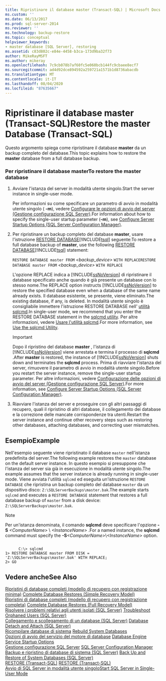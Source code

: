```yaml
---
title: Ripristinare il database master (Transact-SQL) | Microsoft Docs
ms.custom: ''
ms.date: 06/13/2017
ms.prod: sql-server-2014
ms.reviewer: ''
ms.technology: backup-restore
ms.topic: conceptual
helpviewer_keywords:
- master database [SQL Server], restoring
ms.assetid: c83d802c-e84e-4458-b3ca-173d9ba32f73
author: MikeRayMSFT
ms.author: mikeray
ms.openlocfilehash: 7c9cb078b7af60fc5e060bcb144fc9cbaee8ecf7
ms.sourcegitcommit: ad4d92dce894592a259721a1571b1d8736abacdb
ms.translationtype: MT
ms.contentlocale: it-IT
ms.lasthandoff: 08/04/2020
ms.locfileid: "87635667"
---
```

# <a name="restore-the-master-database-transact-sql"></a><span data-ttu-id="0bef7-102">Ripristinare il database master (Transact-SQL)</span><span class="sxs-lookup"><span data-stu-id="0bef7-102">Restore the master Database (Transact-SQL)</span></span>
  <span data-ttu-id="0bef7-103">Questo argomento spiega come ripristinare il database **master** da un backup completo del database.</span><span class="sxs-lookup"><span data-stu-id="0bef7-103">This topic explains how to restore the **master** database from a full database backup.</span></span>  
  
### <a name="to-restore-the-master-database"></a><span data-ttu-id="0bef7-104">Per ripristinare il database master</span><span class="sxs-lookup"><span data-stu-id="0bef7-104">To restore the master database</span></span>  
  
1.  <span data-ttu-id="0bef7-105">Avviare l'istanza del server in modalità utente singolo.</span><span class="sxs-lookup"><span data-stu-id="0bef7-105">Start the server instance in single-user mode.</span></span>  
  
     <span data-ttu-id="0bef7-106">Per informazioni su come specificare un parametro di avvio in modalità utente singolo ( **-m**), vedere [Configurare le opzioni di avvio del server &#40;Gestione configurazione SQL Server&#41;](../../database-engine/configure-windows/scm-services-configure-server-startup-options.md).</span><span class="sxs-lookup"><span data-stu-id="0bef7-106">For information about how to specify the single-user startup parameter (**-m**), see [Configure Server Startup Options &#40;SQL Server Configuration Manager&#41;](../../database-engine/configure-windows/scm-services-configure-server-startup-options.md).</span></span>  
  
2.  <span data-ttu-id="0bef7-107">Per ripristinare un backup completo del database **master**, usare l'istruzione [RESTORE DATABASE](/sql/t-sql/statements/restore-statements-transact-sql)[!INCLUDE[tsql](../../includes/tsql-md.md)] seguente:</span><span class="sxs-lookup"><span data-stu-id="0bef7-107">To restore a full database backup of **master**, use the following [RESTORE DATABASE](/sql/t-sql/statements/restore-statements-transact-sql)[!INCLUDE[tsql](../../includes/tsql-md.md)] statement:</span></span>  
  
     <span data-ttu-id="0bef7-108">`RESTORE DATABASE master FROM`  *<backup_device>*  `WITH REPLACE`</span><span class="sxs-lookup"><span data-stu-id="0bef7-108">`RESTORE DATABASE master FROM`  *<backup_device>*  `WITH REPLACE`</span></span>  
  
     <span data-ttu-id="0bef7-109">L'opzione REPLACE indica a [!INCLUDE[ssNoVersion](../../../includes/ssnoversion-md.md)] di ripristinare il database specificato anche quando è già presente un database con lo stesso nome.</span><span class="sxs-lookup"><span data-stu-id="0bef7-109">The REPLACE option instructs [!INCLUDE[ssNoVersion](../../../includes/ssnoversion-md.md)] to restore the specified database even when a database of the same name already exists.</span></span> <span data-ttu-id="0bef7-110">Il database esistente, se presente, viene eliminato.</span><span class="sxs-lookup"><span data-stu-id="0bef7-110">The existing database, if any, is deleted.</span></span> <span data-ttu-id="0bef7-111">In modalità utente singolo è consigliabile immettere l'istruzione RESTORE DATABASE nell' [utilità sqlcmd](../../tools/sqlcmd-utility.md).</span><span class="sxs-lookup"><span data-stu-id="0bef7-111">In single-user mode, we recommend that you enter the RESTORE DATABASE statement in the [sqlcmd utility](../../tools/sqlcmd-utility.md).</span></span> <span data-ttu-id="0bef7-112">Per altre informazioni, vedere [Usare l'utilità sqlcmd](../scripting/sqlcmd-use-the-utility.md).</span><span class="sxs-lookup"><span data-stu-id="0bef7-112">For more information, see [Use the sqlcmd Utility](../scripting/sqlcmd-use-the-utility.md).</span></span>  
  
    > [!IMPORTANT]  
    >  <span data-ttu-id="0bef7-113">Dopo il ripristino del database **master** , l'istanza di [!INCLUDE[ssNoVersion](../../../includes/ssnoversion-md.md)] viene arrestata e termina il processo di **sqlcmd** .</span><span class="sxs-lookup"><span data-stu-id="0bef7-113">After **master** is restored, the instance of [!INCLUDE[ssNoVersion](../../../includes/ssnoversion-md.md)] shuts down and terminates the **sqlcmd** process.</span></span> <span data-ttu-id="0bef7-114">Prima di riavviare l'istanza del server, rimuovere il parametro di avvio in modalità utente singolo.</span><span class="sxs-lookup"><span data-stu-id="0bef7-114">Before you restart the server instance, remove the single-user startup parameter.</span></span> <span data-ttu-id="0bef7-115">Per altre informazioni, vedere [Configurazione delle opzioni di avvio del server &#40;Gestione configurazione SQL Server&#41;](../../database-engine/configure-windows/scm-services-configure-server-startup-options.md).</span><span class="sxs-lookup"><span data-stu-id="0bef7-115">For more information, see [Configure Server Startup Options &#40;SQL Server Configuration Manager&#41;](../../database-engine/configure-windows/scm-services-configure-server-startup-options.md).</span></span>  
  
3.  <span data-ttu-id="0bef7-116">Riavviare l'istanza del server e proseguire con gli altri passaggi di recupero, quali il ripristino di altri database, il collegamento dei database e la correzione delle mancate corrispondenze tra utenti.</span><span class="sxs-lookup"><span data-stu-id="0bef7-116">Restart the server instance and continue other recovery steps such as restoring other databases, attaching databases, and correcting user mismatches.</span></span>  
  
## <a name="example"></a><span data-ttu-id="0bef7-117">Esempio</span><span class="sxs-lookup"><span data-stu-id="0bef7-117">Example</span></span>  
 <span data-ttu-id="0bef7-118">Nell'esempio seguente viene ripristinato il database `master` nell'istanza predefinita del server.</span><span class="sxs-lookup"><span data-stu-id="0bef7-118">The following example restores the `master` database on the default server instance.</span></span> <span data-ttu-id="0bef7-119">In questo esempio si presuppone che l'istanza del server sia già in esecuzione in modalità utente singolo.</span><span class="sxs-lookup"><span data-stu-id="0bef7-119">The example assumes that the server instance is already running in single-user mode.</span></span> <span data-ttu-id="0bef7-120">Viene avviata l'utilità `sqlcmd` ed eseguita un'istruzione `RESTORE DATABASE` che ripristina un backup completo del database `master` da un dispositivo disco: `Z:\SQLServerBackups\master.bak`.</span><span class="sxs-lookup"><span data-stu-id="0bef7-120">The example starts `sqlcmd` and executes a `RESTORE DATABASE` statement that restores a full database backup of `master` from a disk device: `Z:\SQLServerBackups\master.bak`.</span></span>  
  
> [!NOTE]
>  <span data-ttu-id="0bef7-121">Per un'istanza denominata, il comando **sqlcmd** deve specificare l'opzione **-S** _\<ComputerName>_ \\ *\<InstanceName>* .</span><span class="sxs-lookup"><span data-stu-id="0bef7-121">For a named instance, the **sqlcmd** command must specify the **-S**_\<ComputerName>_\\*\<InstanceName>* option.</span></span>  
  
```  
  
      C:\> sqlcmd  
1> RESTORE DATABASE master FROM DISK = 'Z:\SQLServerBackups\master.bak' WITH REPLACE;  
2> GO  
```  
  
## <a name="see-also"></a><span data-ttu-id="0bef7-122">Vedere anche</span><span class="sxs-lookup"><span data-stu-id="0bef7-122">See Also</span></span>  
 <span data-ttu-id="0bef7-123">[Ripristini di database completi &#40;modello di recupero con registrazione minima&#41;](complete-database-restores-simple-recovery-model.md) </span><span class="sxs-lookup"><span data-stu-id="0bef7-123">[Complete Database Restores &#40;Simple Recovery Model&#41;](complete-database-restores-simple-recovery-model.md) </span></span>  
 <span data-ttu-id="0bef7-124">[Ripristini di database completi &#40;modello di recupero con registrazione completa&#41;](complete-database-restores-full-recovery-model.md) </span><span class="sxs-lookup"><span data-stu-id="0bef7-124">[Complete Database Restores &#40;Full Recovery Model&#41;](complete-database-restores-full-recovery-model.md) </span></span>  
 <span data-ttu-id="0bef7-125">[Risolvere i problemi relativi agli utenti isolati &#40;SQL Server&#41;](../../sql-server/failover-clusters/troubleshoot-orphaned-users-sql-server.md) </span><span class="sxs-lookup"><span data-stu-id="0bef7-125">[Troubleshoot Orphaned Users &#40;SQL Server&#41;](../../sql-server/failover-clusters/troubleshoot-orphaned-users-sql-server.md) </span></span>  
 <span data-ttu-id="0bef7-126">[Collegamento e scollegamento di un database &#40;SQL Server&#41;](../databases/database-detach-and-attach-sql-server.md) </span><span class="sxs-lookup"><span data-stu-id="0bef7-126">[Database Detach and Attach &#40;SQL Server&#41;](../databases/database-detach-and-attach-sql-server.md) </span></span>  
 <span data-ttu-id="0bef7-127">[Ricompilare database di sistema](../databases/system-databases.md) </span><span class="sxs-lookup"><span data-stu-id="0bef7-127">[Rebuild System Databases](../databases/system-databases.md) </span></span>  
 <span data-ttu-id="0bef7-128">[Opzioni di avvio del servizio del motore di database](../../database-engine/configure-windows/database-engine-service-startup-options.md) </span><span class="sxs-lookup"><span data-stu-id="0bef7-128">[Database Engine Service Startup Options](../../database-engine/configure-windows/database-engine-service-startup-options.md) </span></span>  
 <span data-ttu-id="0bef7-129">[Gestione configurazione SQL Server](../sql-server-configuration-manager.md) </span><span class="sxs-lookup"><span data-stu-id="0bef7-129">[SQL Server Configuration Manager](../sql-server-configuration-manager.md) </span></span>  
 <span data-ttu-id="0bef7-130">[Backup e ripristino di database di sistema &#40;SQL Server&#41;](back-up-and-restore-of-system-databases-sql-server.md) </span><span class="sxs-lookup"><span data-stu-id="0bef7-130">[Back Up and Restore of System Databases &#40;SQL Server&#41;](back-up-and-restore-of-system-databases-sql-server.md) </span></span>  
 <span data-ttu-id="0bef7-131">[RESTORE &#40;Transact-SQL&#41;](/sql/t-sql/statements/restore-statements-transact-sql) </span><span class="sxs-lookup"><span data-stu-id="0bef7-131">[RESTORE &#40;Transact-SQL&#41;](/sql/t-sql/statements/restore-statements-transact-sql) </span></span>  
 [<span data-ttu-id="0bef7-132">Avvio di SQL Server in modalità utente singolo</span><span class="sxs-lookup"><span data-stu-id="0bef7-132">Start SQL Server in Single-User Mode</span></span>](../../database-engine/configure-windows/start-sql-server-in-single-user-mode.md)  
  
  
